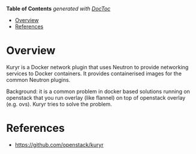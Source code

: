 <!-- START doctoc generated TOC please keep comment here to allow auto update -->
<!-- DON'T EDIT THIS SECTION, INSTEAD RE-RUN doctoc TO UPDATE -->
**Table of Contents**  *generated with [DocToc](https://github.com/thlorenz/doctoc)*

- [Overview](#overview)
- [References](#references)

<!-- END doctoc generated TOC please keep comment here to allow auto update -->

# Overview

Kuryr is a Docker network plugin that uses Neutron to provide networking services to Docker containers.
It provides containerised images for the common Neutron plugins.

Background: it is a common problem in docker based solutions running on openstack that you run overlay
(like flannel) on top of openstack overlay (e.g. ovs). Kuryr tries to solve the problem.

# References

- https://github.com/openstack/kuryr
